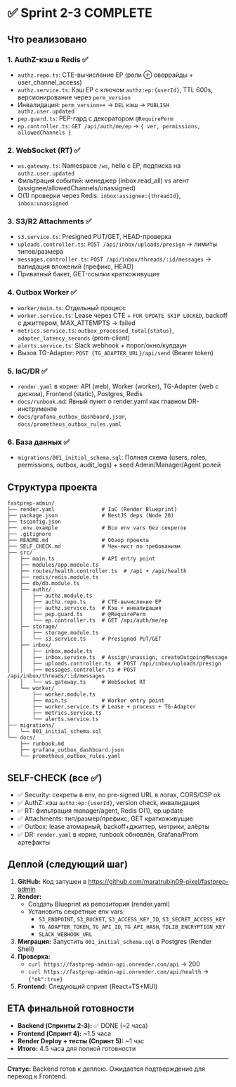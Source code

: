 # ✅ Sprint 2-3 COMPLETE

## Что реализовано

### 1. **AuthZ-кэш в Redis** ✅
- `authz.repo.ts`: CTE-вычисление EP (роли ⊕ оверрайды + user_channel_access)
- `authz.service.ts`: Кэш EP с ключом `authz:ep:{userId}`, TTL 600s, версионирование через `perm_version`
- Инвалидация: `perm_version++` → `DEL` кэш → `PUBLISH authz.user.updated`
- `pep.guard.ts`: PEP-гард с декоратором `@RequirePerm`
- `ep.controller.ts`: `GET /api/auth/me/ep` → `{ ver, permissions, allowedChannels }`

### 2. **WebSocket (RT)** ✅
- `ws.gateway.ts`: Namespace `/ws`, hello с EP, подписка на `authz.user.updated`
- Фильтрация событий: менеджер (inbox.read_all) vs агент (assignee/allowedChannels/unassigned)
- O(1) проверки через Redis: `inbox:assignee:{threadId}`, `inbox:unassigned`

### 3. **S3/R2 Attachments** ✅
- `s3.service.ts`: Presigned PUT/GET, HEAD-проверка
- `uploads.controller.ts`: `POST /api/inbox/uploads/presign` → лимиты типов/размера
- `messages.controller.ts`: `POST /api/inbox/threads/:id/messages` → валидация вложений (префикс, HEAD)
- Приватный бакет, GET-ссылки краткоживущие

### 4. **Outbox Worker** ✅
- `worker/main.ts`: Отдельный процесс
- `worker.service.ts`: Lease через CTE + `FOR UPDATE SKIP LOCKED`, backoff с джиттером, MAX_ATTEMPTS → failed
- `metrics.service.ts`: `outbox_processed_total{status}`, `adapter_latency_seconds` (prom-client)
- `alerts.service.ts`: Slack webhook + порог/окно/кулдаун
- Вызов TG-Adapter: `POST {TG_ADAPTER_URL}/api/send` (Bearer token)

### 5. **IaC/DR** ✅
- `render.yaml` в корне: API (web), Worker (worker), TG-Adapter (web с диском), Frontend (static), Postgres, Redis
- `docs/runbook.md`: Явный пункт о render.yaml как главном DR-инструменте
- `docs/grafana_outbox_dashboard.json`, `docs/prometheus_outbox_rules.yaml`

### 6. **База данных** ✅
- `migrations/001_initial_schema.sql`: Полная схема (users, roles, permissions, outbox, audit_logs) + seed Admin/Manager/Agent ролей

## Структура проекта

```
fastprep-admin/
├── render.yaml               # IaC (Render Blueprint)
├── package.json              # NestJS deps (Node 20)
├── tsconfig.json
├── .env.example              # Все env vars без секретов
├── .gitignore
├── README.md                 # Обзор проекта
├── SELF_CHECK.md             # Чек-лист по требованиям
├── src/
│   ├── main.ts               # API entry point
│   ├── modules/app.module.ts
│   ├── routes/health.controller.ts  # /api + /api/health
│   ├── redis/redis.module.ts
│   ├── db/db.module.ts
│   ├── authz/
│   │   ├── authz.module.ts
│   │   ├── authz.repo.ts     # CTE-вычисление EP
│   │   ├── authz.service.ts  # Кэш + инвалидация
│   │   ├── pep.guard.ts      # @RequirePerm
│   │   └── ep.controller.ts  # GET /api/auth/me/ep
│   ├── storage/
│   │   ├── storage.module.ts
│   │   └── s3.service.ts     # Presigned PUT/GET
│   ├── inbox/
│   │   ├── inbox.module.ts
│   │   ├── inbox.service.ts  # Assign/unassign, createOutgoingMessage
│   │   ├── uploads.controller.ts  # POST /api/inbox/uploads/presign
│   │   ├── messages.controller.ts # POST /api/inbox/threads/:id/messages
│   │   └── ws.gateway.ts     # WebSocket RT
│   └── worker/
│       ├── worker.module.ts
│       ├── main.ts           # Worker entry point
│       ├── worker.service.ts # Lease + process + TG-Adapter
│       ├── metrics.service.ts
│       └── alerts.service.ts
├── migrations/
│   └── 001_initial_schema.sql
└── docs/
    ├── runbook.md
    ├── grafana_outbox_dashboard.json
    └── prometheus_outbox_rules.yaml
```

## SELF-CHECK (все ✅)

- ✅ Security: секреты в env, no pre-signed URL в логах, CORS/CSP ok
- ✅ AuthZ: кэш `authz:ep:{userId}`, version check, инвалидация
- ✅ RT: фильтрация manager/agent, Redis O(1), ep.update
- ✅ Attachments: тип/размер/префикс, GET краткоживущие
- ✅ Outbox: lease атомарный, backoff+джиттер, метрики, алёрты
- ✅ DR: `render.yaml` в корне, runbook обновлён, Grafana/Prom артефакты

## Деплой (следующий шаг)

1. **GitHub:** Код запушен в https://github.com/maratrubin09-pixel/fastprep-admin
2. **Render:**
   - Создать Blueprint из репозитория (render.yaml)
   - Установить секретные env vars:
     - `S3_ENDPOINT`, `S3_BUCKET`, `S3_ACCESS_KEY_ID`, `S3_SECRET_ACCESS_KEY`
     - `TG_ADAPTER_TOKEN`, `TG_API_ID`, `TG_API_HASH`, `TDLIB_ENCRYPTION_KEY`
     - `SLACK_WEBHOOK_URL`
3. **Миграция:** Запустить `001_initial_schema.sql` в Postgres (Render Shell)
4. **Проверка:**
   - `curl https://fastprep-admin-api.onrender.com/api` → 200
   - `curl https://fastprep-admin-api.onrender.com/api/health` → `{"ok":true}`
5. **Frontend:** Следующий спринт (React+TS+MUI)

## ETA финальной готовности

- **Backend (Спринты 2-3):** ✅ DONE (~2 часа)
- **Frontend (Спринт 4):** ~1.5 часа
- **Render Deploy + тесты (Спринт 5):** ~1 час
- **Итого:** 4.5 часа для полной готовности

---

**Статус:** Backend готов к деплою. Ожидается подтверждение для переход к Frontend.


